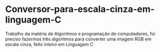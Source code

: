# Conversor-para-escala-cinza-em-linguagem-C
Trabalho da matéria de Algoritmos e programação de computadores, foi preciso fazermos três algoritmos para converter uma imagem RGB em escala cinza, feito inteiro em Linguagem C
